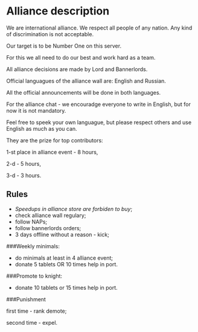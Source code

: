 
# Alliance description 
We are international alliance. We respect all people of any nation.
Any kind of discrimination is not acceptable. 

Our target is to be Number One on this server.

For this we all need to do our best and work hard as a team.

All alliance decisions are made by Lord and Bannerlords.

Official languagues of the alliance wall are: English and Russian. 

All the official announcements will be done in both languages.

For the alliance chat  - we encouradge everyone to write in English, but for now it is not mandatory.

Feel free to speek your own languague, but please respect others and use English as much as you can. 



They are the prize for top contributors:

1-st place in alliance event - 8 hours,

2-d - 5 hours,

3-d - 3 hours.

##  Rules
- *Speedups in alliance store are forbiden to buy*;
- check alliance wall regulary;
- follow NAPs;
- follow bannerlords orders;
- 3 days offline without a reason - kick;

###Weekly minimals:
- do minimals at least in 4 alliance event;
- donate 5 tablets OR 10 times help in port.

###Promote to knight:
 - donate 10 tablets or 15 times help in port.
 
###Punishment

first time - rank demote;

second time - expel.
